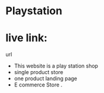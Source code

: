 # Playstation

# live link:
url

- This website is a play station shop
- single product store
- one product landing page
- E commerce Store . 